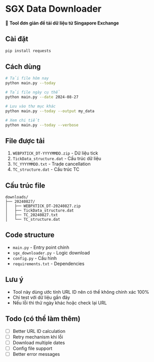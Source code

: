 # SGX Data Downloader

🚀 **Tool đơn giản để tải dữ liệu từ Singapore Exchange**

## Cài đặt

```bash
pip install requests
```

## Cách dùng

```bash
# Tải file hôm nay
python main.py --today

# Tải file ngày cụ thể  
python main.py --date 2024-08-27

# Lưu vào thư mục khác
python main.py --today --output my_data

# Xem chi tiết
python main.py --today --verbose
```

## File được tải

1. `WEBPXTICK_DT-YYYYMMDD.zip` - Dữ liệu tick
2. `TickData_structure.dat` - Cấu trúc dữ liệu
3. `TC_YYYYMMDD.txt` - Trade cancellation  
4. `TC_structure.dat` - Cấu trúc TC

## Cấu trúc file

```
downloads/
├── 20240827/
│   ├── WEBPXTICK_DT-20240827.zip
│   ├── TickData_structure.dat
│   ├── TC_20240827.txt
│   └── TC_structure.dat
```

## Code structure

- `main.py` - Entry point chính
- `sgx_downloader.py` - Logic download  
- `config.py` - Cấu hình
- `requirements.txt` - Dependencies

## Lưu ý

- Tool này dùng ước tính URL ID nên có thể không chính xác 100%
- Chỉ test với dữ liệu gần đây
- Nếu lỗi thì thử ngày khác hoặc check lại URL

## Todo (có thể làm thêm)

- [ ] Better URL ID calculation
- [ ] Retry mechanism khi lỗi
- [ ] Download multiple dates  
- [ ] Config file support
- [ ] Better error messages
